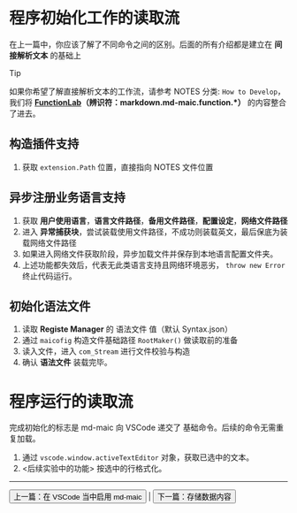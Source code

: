 # 程序初始化工作的读取流

在上一篇中，你应该了解了不同命令之间的区别。后面的所有介绍都是建立在 **间接解析文本** 的基础上

> [!tip]
> 如果你希望了解直接解析文本的工作流，请参考 NOTES 分类: `How to Develop`，我们将 **[FunctionLab](../How%20to%20Develop/Release%20md-maic.function.md)（辨识符：markdown.md-maic.function.*）** 的内容整合了进去。


## 构造插件支持
1. 获取 `extension.Path` 位置，直接指向 NOTES 文件位置


## 异步注册业务语言支持
1. 获取 **用户使用语言**，**语言文件路径**，**备用文件路径**，**配置设定**，**网络文件路径**
2. 进入 **异常捕获块**，尝试装载使用文件路径，不成功则装载英文，最后保底为装载网络文件路径
3. 如果进入网络文件获取阶段，异步加载文件并保存到本地语言配置文件夹。
4. 上述功能都失效后，代表无此类语言支持且网络环境恶劣， `throw new Error` 终止代码运行。


## 初始化语法文件
1. 读取 **Registe Manager** 的 语法文件 值（默认 Syntax.json）
2. 通过 `maicofig` 构造文件基础路径 `RootMaker()` 做读取前的准备
3. 读入文件，进入 `com_Stream` 进行文件校验与构造
4. 确认 **语法文件** 装载完毕。



# 程序运行的读取流

完成初始化的标志是 md-maic 向 VSCode 递交了 基础命令。后续的命令无需重复加载。

1. 通过 `vscode.window.activeTextEditor` 对象，获取已选中的文本。
2. &lt;后续实验中的功能&gt; 按选中的行格式化。


---

[<button>上一篇：在 VSCode 当中启用 md-maic</button>](./[00]Enabled.md) | [<button>下一篇：存储数据内容</button>](./[02]Save.md)